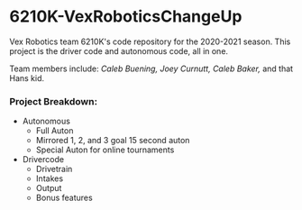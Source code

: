 # 6210K-VexRoboticsChangeUp

Vex Robotics team 6210K's code repository for the 2020-2021 season. This project is the driver code
and autonomous code, all in one.

Team members include:
*Caleb Buening,*
*Joey Curnutt,*
*Caleb Baker,*
and that Hans kid.

### Project Breakdown:
- Autonomous
    - Full Auton
    - Mirrored 1, 2, and 3 goal 15 second auton
    - Special Auton for online tournaments
- Drivercode
    - Drivetrain
    - Intakes
    - Output
    - Bonus features
